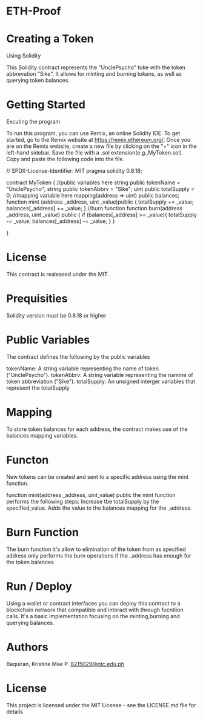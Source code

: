 # ETH-Proof

# Creating a Token

Using Solidity 

This Solidity contract represents the "UnclePsycho" toke with the token abbrevation "Sike".
It allows for minting and burning tokens, as well as querying token balances.

# Getting Started 

Excuting the program

To run this program, you can use Remix, an online Solidity IDE. To get started, 
go to the Remix website at https://remix.ethereum.org/.
Once you are on the Remix website, create a new file by clicking on the "+" icon in the left-hand sidebar. 
Save the file with a .sol extension(e.g.,MyToken.sol). Copy and paste the following code into the file.

// SPDX-License-Identifier: MIT
pragma solidity 0.8.18;

contract  MyToken {
    //public variables here
    string public tokenName = "UnclePsycho";
    string public tokenAbbrv = "Sike";
    uint public totalSupply = 0;
    //mapping variable here
    mapping(address => uint) public balances;
    function mint (address _address, uint _value)public {
        totalSupply += _value;
        balances[_address]  += _value;
    }
    //burn function
    function burn(address _address, uint _value) public {
      if (balances[_address] >= _value){
          totalSupply -= _value;
          balances[_address] -= _value;
      }
 }

}

# License 
This contract is realeased under the MIT.

# Prequisities
Solidity version must be 0.8.18 or higher

# Public Variables 
The contract defines the following by the public variables

tokenName: A string variable representing the name of token
("UnclePsycho").
tokenAbbrv: A string variable representing the namme of token abbreviation
("Sike").
totalSupply: An unsigned interger variables that represent the totalSupply

# Mapping
To store token balances for each address, the contract makes use of the 
balances mapping variables.

# Functon 
New tokens can be created and sent to a specific address using 
the mint function.

function mint(address _address, uint_value) public 
the mint function performs the following steps:
Increase tbe totalSupply by the specified_value.
Adds the value to the balances mapping for the _address.

# Burn Function
The burn function it's allow to elimination of the token from as specified address 
only performs the burn operations if the _address has enough for the token balances

# Run / Deploy
Using a wallet or contract interfaces you can deploy this contract to a blockchain
network that compatible and interact with through fucntiion calls. It's a basic 
implementation focusing on the minting,burning and querying balances.

# Authors 
Baquiran, Kristine Mae P.
8215029@ntc.edu.ph

# License 
This project is licensed under the MIT License - see the LICENSE.md file for details
